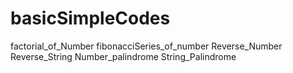 # basicSimpleCodes

factorial_of_Number
fibonacciSeries_of_number
Reverse_Number
Reverse_String
Number_palindrome
String_Palindrome
